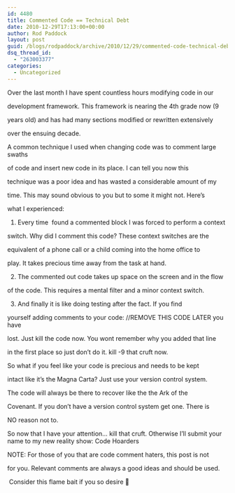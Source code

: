 ```yaml
---
id: 4480
title: Commented Code == Technical Debt
date: 2010-12-29T17:13:00+00:00
author: Rod Paddock
layout: post
guid: /blogs/rodpaddock/archive/2010/12/29/commented-code-technical-debt.aspx
dsq_thread_id:
  - "263003377"
categories:
  - Uncategorized
---
```

Over the last month I have spent countless hours modifying code in our
  
development framework. This framework is nearing the 4th grade now (9
  
years old) and has had many sections modified or rewritten extensively
  
over the ensuing decade.

A common technique I used when changing code was to comment large swaths
   
of code and insert new code in its place. I can tell you now this
  
technique was a poor idea and has wasted a considerable amount of my
  
time. This may sound obvious to you but to some it might not. Here&#8217;s
  
what I experienced:

1) Every time &nbsp;found a commented block I was forced to perform a context
   
switch. Why did I comment this code? These context switches are the
  
equivalent of a phone call or a child coming into the home office to
  
play. It takes precious time away from the task at hand.

2) The commented out code takes up space on the screen and in the flow
  
of the code. This requires a mental filter and a minor context switch.

3) And finally it is like doing testing after the fact. If you find
  
yourself adding comments to your code: //REMOVE THIS CODE LATER you have
   
lost. Just kill the code now. You wont remember why you added that line
   
in the first place so just don&#8217;t do it. kill -9 that cruft now.

So what if you feel like your code is precious and needs to be kept
  
intact like it&#8217;s the Magna Carta? Just use your version control system.
  
The code will always be there to recover like the the Ark of the
  
Covenant. If you don&#8217;t have a version control system get one. There is
  
NO reason not to.

So now that I have your attention&#8230; kill that cruft. Otherwise I&#8217;ll submit your name to my new reality show: Code Hoarders

NOTE: For those of you that are code comment haters, this post is not
  
for you. Relevant comments are always a good ideas and should be used.
  
&nbsp;Consider this flame bait if you so desire 🙂
